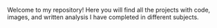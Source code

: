 Welcome to my repository! Here you will find all the projects with code, images, and written analysis I have completed in different subjects.
